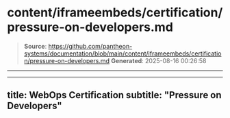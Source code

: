 # content/iframeembeds/certification/pressure-on-developers.md

> **Source**: https://github.com/pantheon-systems/documentation/blob/main/content/iframeembeds/certification/pressure-on-developers.md
> **Generated**: 2025-08-16 00:26:58

---

---
title: WebOps Certification
subtitle: "Pressure on Developers"
---

<Partial file="certification-guide/pressure-on-developers.md" />
